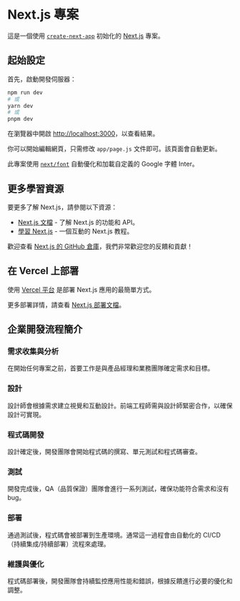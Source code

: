 # Next.js 專案

這是一個使用 [`create-next-app`](https://github.com/vercel/next.js/tree/canary/packages/create-next-app) 初始化的 [Next.js](https://nextjs.org/) 專案。

## 起始設定

首先，啟動開發伺服器：

```bash
npm run dev
# 或
yarn dev
# 或
pnpm dev
```

在瀏覽器中開啟 [http://localhost:3000](http://localhost:3000)，以查看結果。

你可以開始編輯網頁，只需修改 `app/page.js` 文件即可。該頁面會自動更新。

此專案使用 [`next/font`](https://nextjs.org/docs/basic-features/font-optimization) 自動優化和加載自定義的 Google 字體 Inter。

## 更多學習資源

要更多了解 Next.js，請參閱以下資源：

- [Next.js 文檔](https://nextjs.org/docs) - 了解 Next.js 的功能和 API。
- [學習 Next.js](https://nextjs.org/learn) - 一個互動的 Next.js 教程。

歡迎查看 [Next.js 的 GitHub 倉庫](https://github.com/vercel/next.js/)，我們非常歡迎您的反饋和貢獻！

## 在 Vercel 上部署

使用 [Vercel 平台](https://vercel.com/new?utm_medium=default-template&filter=next.js&utm_source=create-next-app&utm_campaign=create-next-app-readme) 是部署 Next.js 應用的最簡單方式。

更多部署詳情，請查看 [Next.js 部署文檔](https://nextjs.org/docs/deployment)。

## 企業開發流程簡介

### 需求收集與分析
在開始任何專案之前，首要工作是與產品經理和業務團隊確定需求和目標。

### 設計
設計師會根據需求建立視覺和互動設計。前端工程師需與設計師緊密合作，以確保設計可實現。

### 程式碼開發
設計確定後，開發團隊會開始程式碼的撰寫、單元測試和程式碼審查。

### 測試
開發完成後，QA（品質保證）團隊會進行一系列測試，確保功能符合需求和沒有 bug。

### 部署
通過測試後，程式碼會被部署到生產環境。通常這一過程會由自動化的 CI/CD（持續集成/持續部署）流程來處理。

### 維護與優化
程式碼部署後，開發團隊會持續監控應用性能和錯誤，根據反饋進行必要的優化和調整。
